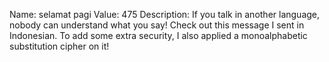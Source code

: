 Name: selamat pagi
Value: 475
Description: If you talk in another language, nobody can understand what you say! Check out this message I sent in Indonesian. To add some extra security, I also applied a monoalphabetic substitution cipher on it!
